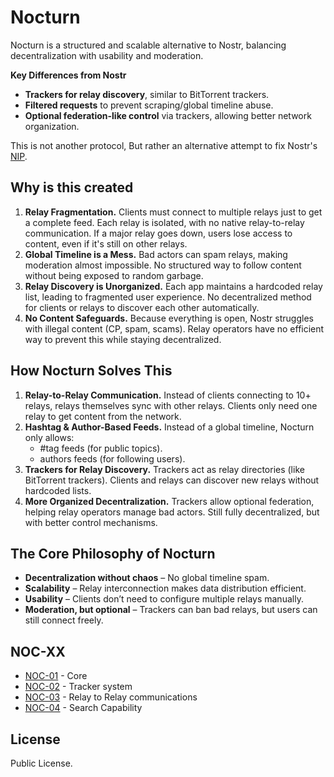 Nocturn
=======

Nocturn is a structured and scalable alternative to Nostr, balancing decentralization with usability and moderation.

**Key Differences from Nostr**
- **Trackers for relay discovery**, similar to BitTorrent trackers.
- **Filtered requests** to prevent scraping/global timeline abuse.
- **Optional federation-like control** via trackers, allowing better network organization.

This is not another protocol, But rather an alternative attempt to fix Nostr's [NIP](https://github.com/nostr-protocol/nips).

Why is this created
-------------------

1. **Relay Fragmentation.** Clients must connect to multiple relays just to get a complete feed. Each relay is isolated, with no native relay-to-relay communication. If a major relay goes down, users lose access to content, even if it's still on other relays.
2. **Global Timeline is a Mess.** Bad actors can spam relays, making moderation almost impossible. No structured way to follow content without being exposed to random garbage.
3. **Relay Discovery is Unorganized.** Each app maintains a hardcoded relay list, leading to fragmented user experience. No decentralized method for clients or relays to discover each other automatically.
4. **No Content Safeguards.** Because everything is open, Nostr struggles with illegal content (CP, spam, scams). Relay operators have no efficient way to prevent this while staying decentralized.

How Nocturn Solves This
-----------------------

1. **Relay-to-Relay Communication.** Instead of clients connecting to 10+ relays, relays themselves sync with other relays. Clients only need one relay to get content from the network.
2. **Hashtag & Author-Based Feeds.** Instead of a global timeline, Nocturn only allows:
    - #tag feeds (for public topics).
    - authors feeds (for following users).
3. **Trackers for Relay Discovery.** Trackers act as relay directories (like BitTorrent trackers). Clients and relays can discover new relays without hardcoded lists.
4. **More Organized Decentralization.** Trackers allow optional federation, helping relay operators manage bad actors. Still fully decentralized, but with better control mechanisms.

The Core Philosophy of Nocturn
------------------------------
- **Decentralization without chaos** – No global timeline spam.
- **Scalability** – Relay interconnection makes data distribution efficient.
- **Usability** – Clients don’t need to configure multiple relays manually.
- **Moderation, but optional** – Trackers can ban bad relays, but users can still connect freely.

## NOC-XX

- [NOC-01](01.md) - Core
- [NOC-02](02.md) - Tracker system
- [NOC-03](03.md) - Relay to Relay communications
- [NOC-04](04.md) - Search Capability

## License

Public License.